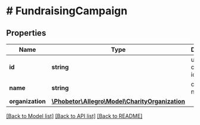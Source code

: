 # # FundraisingCampaign

## Properties

Name | Type | Description | Notes
------------ | ------------- | ------------- | -------------
**id** | **string** | unique campaign identifier | [optional]
**name** | **string** | campaign name | [optional]
**organization** | [**\Phobetor\Allegro\Model\CharityOrganization**](CharityOrganization.md) |  | [optional]

[[Back to Model list]](../../README.md#models) [[Back to API list]](../../README.md#endpoints) [[Back to README]](../../README.md)
